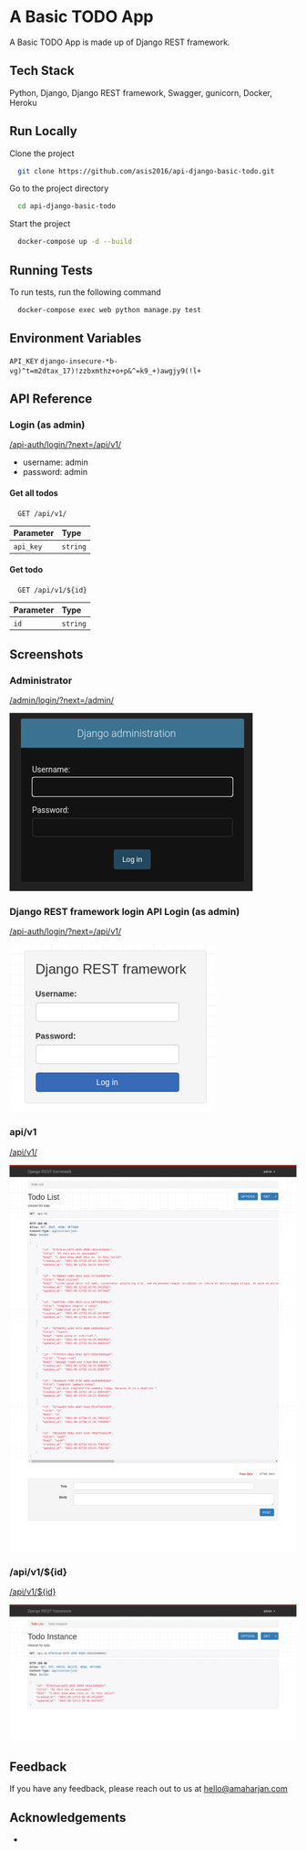 
# A Basic TODO App

A Basic TODO App is made up of Django REST framework.


## Tech Stack
Python, Django, Django REST framework, Swagger, gunicorn, Docker, Heroku

  
## Run Locally

Clone the project

```bash
  git clone https://github.com/asis2016/api-django-basic-todo.git
```

Go to the project directory

```bash
  cd api-django-basic-todo
```

Start the project

```bash
  docker-compose up -d --build
```

## Running Tests
To run tests, run the following command

```bash
  docker-compose exec web python manage.py test
```

  
## Environment Variables
`API_KEY` `django-insecure-*b-vg)^t=m2dtax_17)!zzbxmthz+o+p&^=k9_+)awgjy9(!l+`


  
## API Reference

### Login (as admin)
[/api-auth/login/?next=/api/v1/](https://api-basic-todo-amaharjan.herokuapp.com/api-auth/login/?next=/api/v1/)
- username: admin
- password: admin

#### Get all todos

```http
  GET /api/v1/
```

| Parameter | Type    
| :-------- | :-------
| `api_key` | `string`

#### Get todo

```http
  GET /api/v1/${id}
```

| Parameter | Type     
| :-------- | :------- 
| `id`      | `string` 

## Screenshots

### Administrator
[/admin/login/?next=/admin/](https://api-basic-todo-amaharjan.herokuapp.com/admin/login/?next=/admin/)

![Administrator login](/screenshots/admin-login.png)

### Django REST framework login API Login (as admin)
[/api-auth/login/?next=/api/v1/](https://api-basic-todo-amaharjan.herokuapp.com/api-auth/login/?next=/api/v1/)

![Django REST framework login](/screenshots/api-login.png)

### api/v1
[/api/v1/](https://api-basic-todo-amaharjan.herokuapp.com/api/v1/)

![/api/v1/](/screenshots/a.png)

### /api/v1/${id}
[/api/v1/${id}](https://api-basic-todo-amaharjan.herokuapp.com/api/v1/076c5ced-b976-4835-9509-c82ec646b041)

![/api/v1/${id}](/screenshots/b.png)


## Feedback
If you have any feedback, please reach out to us at hello@amaharjan.com

## Acknowledgements
 - []()  